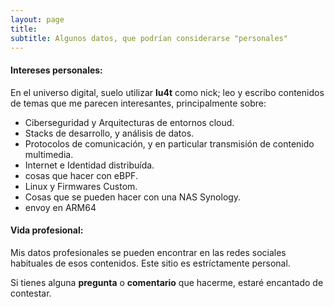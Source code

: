 ```yaml
---
layout: page
title:
subtitle: Algunos datos, que podrían considerarse "personales"
---
```




#### Intereses personales:
En el universo digital, suelo utilizar **lu4t** como nick; leo y escribo contenidos de temas que me parecen interesantes, principalmente sobre:


- Ciberseguridad y Arquitecturas de entornos cloud.
- Stacks de desarrollo, y análisis de datos.
- Protocolos de comunicación, y en particular transmisión de contenido multimedia.
- Internet e Identidad distribuída.
- cosas que hacer con eBPF.
- Linux y Firmwares Custom.
- Cosas que se pueden hacer con una NAS Synology.
- envoy en ARM64



#### Vida profesional:
Mis datos profesionales se pueden encontrar en las redes sociales habituales de esos contenidos. Este sitio es estríctamente personal. 

Si tienes alguna **pregunta** o **comentario** que hacerme, estaré encantado de contestar.
